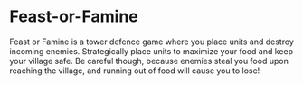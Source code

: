 # Feast-or-Famine

Feast or Famine is a tower defence game where you place units and destroy incoming enemies. Strategically place units to maximize your food and keep your village safe.
Be careful though, because enemies steal you food upon reaching the village, and running out of food will cause you to lose!
